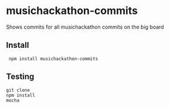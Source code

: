 # musichackathon-commits

Shows commits for all musichackathon commits on the big board


## Install

     npm install musichackathon-commits

## Testing

    git clone 
    npm install
    mocha
